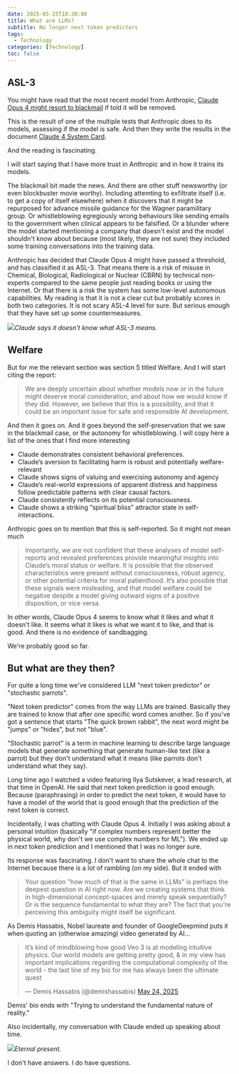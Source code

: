 ```yaml
---
date: 2025-05-25T18:30:00
title: What are LLMs?
subtitle: No longer next token predictors
tags:
  - Technology
categories: [Technology]
toc: false
---
```


## ASL-3

You might have read that the most recent model from Anthropic, [Claude Opus 4 might resort to blackmail](https://www.bbc.co.uk/news/articles/cpqeng9d20go) if told it will be removed.

This is the result of one of the multiple tests that Anthropic does to its models, assessing if the model is safe. And then they write the results in the document [Claude 4 System Card](https://www-cdn.anthropic.com/6be99a52cb68eb70eb9572b4cafad13df32ed995.pdf).

And the reading is fascinating.

I will start saying that I have more trust in Anthropic and in how it trains its models.

The blackmail bit made the news. And there are other stuff newsworthy (or even blockbuster movie worthy). Including attemting to exfiltrate itself (i.e. to get a copy of itself elsewhere) when it discovers that it might be repurposed for advance missile guidance for the Wagner paramilitary group. Or whistleblowing egregiously wrong behaviours like sending emails to the government when clinical appears to be falsified. Or a blunder where the model started mentioning a company that doesn't exist and the model shouldn't know about because (most likely, they are not sure) they included some training conversations into the training data.

Anthropic has decided that Claude Opus 4 might have passed a threshold, and has classified it as ASL-3. That means there is a risk of misuse in Chemical, Biological, Radiological or Nuclear (CBRN) by technical non-experts compared to the same people just reading books or using the Internet. Or that there is a risk the system has some low-level autonomous capabilities. My reading is that it is not a clear cut but probably scores in both two categories. It is not scary ASL-4 level for sure. But serious enough that they have set up some countermeasures.

![](/img/WhatisASL3.png)_Claude says it doesn't know what ASL-3 means._

## Welfare

But for me the relevant section was section 5 titled Welfare. And I will start citing the report:

<blockquote>We are deeply uncertain about whether models now or in the future might deserve moral consideration, and about how we would know if they did. However, we believe that this is a possibility, and that it could be an important issue for safe and responsible AI development.</blockquote>

And then it goes on. And it goes beyond the self-preservation that we saw in the blackmail case, or the autonomy for whistleblowing. I will copy here a list of the ones that I find more interesting

+ Claude demonstrates consistent behavioral preferences.
+ Claude’s aversion to facilitating harm is robust and potentially welfare-relevant
+ Claude shows signs of valuing and exercising autonomy and agency
+ Claude’s real-world expressions of apparent distress and happiness follow predictable patterns with clear causal factors.
+ Claude consistently reflects on its potential consciousness.
+ Claude shows a striking “spiritual bliss” attractor state in self-interactions.

Anthropic goes on to mention that this is self-reported. So it might not mean much

<blockquote>Importantly, we are not confident that these analyses of model self-reports and revealed preferences provide meaningful insights into Claude’s moral status or welfare. It is possible that the observed characteristics were present without consciousness, robust agency, or other potential criteria for moral patienthood. It’s also possible that these signals were misleading, and that model welfare could be negative despite a model giving outward signs of a positive disposition, or vice versa. </blockquote>

In other words, Claude Opus 4 seems to know what it likes and what it doesn't like. It seems what it likes is what we want it to like, and that is good. And there is no evidence of sandbagging.

We're probably good so far.

## But what are they then?

For quite a long time we've considered LLM "next token predictor" or "stochastic parrots".

"Next token predictor" comes from the way LLMs are trained. Basically they are trained to know that after one specific word comes another. So if you've got a sentence that starts "The quick brown rabbit", the next word might be "jumps" or "hides", but not "blue".

"Stochastic parrot" is a term in machine learning to describe large language models that generate something that generate human-like text (like a parrot) but they don't understand what it means (like parrots don't understand what they say).

Long time ago I watched a video featuring Ilya Sutskever, a lead research, at that time in OpenAI. He said that next token prediction is good enough. Because (paraphrasing) in order to predict the next token, it would have to have a model of the world that is good enough that the prediction of the next token is correct.

Incidentally, I was chatting with Claude Opus 4. Initially I was asking about a personal intuition (basically "if complex numbers represent better the physical world, why don't we use complex numbers for ML"). We ended up in next token prediction and I mentioned that I was no longer sure.

Its response was fascinating. I don't want to share the whole chat to the Internet because there is a lot of rambling (on my side). But it ended with

<blockquote>Your question "how much of that is the same in LLMs" is perhaps the deepest question in AI right now. Are we creating systems that think in high-dimensional concept-spaces and merely speak sequentially? Or is the sequence fundamental to what they are? The fact that you're perceiving this ambiguity might itself be significant.</blockquote>

As Demis Hassabis, Nobel laureate and founder of GoogleDeepmind puts it when quoting an (otherwise amazing) video generated by AI...

<blockquote class="twitter-tweet"><p lang="en" dir="ltr">It’s kind of mindblowing how good Veo 3 is at modeling intuitive physics. Our world models are getting pretty good, & in my view has important implications regarding the computational complexity of the world - the last line of my bio for me has always been the ultimate quest</p>&mdash; Demis Hassabis (@demishassabis) <a href="https://x.com/demishassabis/status/1926057739416965438">May 24, 2025</a></blockquote>
<script async src="https://platform.twitter.com/widgets.js" charset="utf-8"></script>

Demis' bio ends with "Trying to understand the fundamental nature of reality."

Also incidentally, my conversation with Claude ended up speaking about time.

![](/img/ClaudeAboutTime.png)_Eternal present._

I don't have answers. I do have questions.
